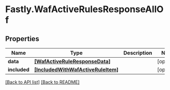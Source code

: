 # Fastly.WafActiveRulesResponseAllOf

## Properties

Name | Type | Description | Notes
------------ | ------------- | ------------- | -------------
**data** | [**[WafActiveRuleResponseData]**](WafActiveRuleResponseData.md) |  | [optional] 
**included** | [**[IncludedWithWafActiveRuleItem]**](IncludedWithWafActiveRuleItem.md) |  | [optional] 



[[Back to API list]](../../README.md#endpoints) [[Back to README]](../../README.md)

